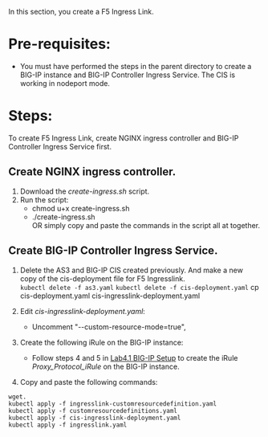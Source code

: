 In this section, you create a F5 Ingress Link. 

# Pre-requisites:
- You must have performed the steps in the parent directory to create a BIG-IP instance and BIG-IP Controller Ingress Service. The CIS is working in nodeport mode.

# Steps:
To create F5 Ingress Link, create NGINX ingress controller and BIG-IP Controller Ingress Service first.  
## Create NGINX ingress controller.   
1. Download the *create-ingress.sh* script.  
2. Run the script:  
   - chmod u+x create-ingress.sh    
   - ./create-ingress.sh   
   OR simply copy and paste the commands in the script all at together.   
   
## Create BIG-IP Controller Ingress Service.  
1. Delete the AS3 and BIG-IP CIS created previously. And make a new copy of the cis-deployment file for F5 Ingresslink.  
``kubectl delete -f as3.yaml`` 
``kubectl delete -f cis-deployment.yaml`` 
cp cis-deployment.yaml cis-ingresslink-deployment.yaml  

2. Edit *cis-ingresslink-deployment.yaml*:  
	 - Uncomment "--custom-resource-mode=true",  
3. Create the following iRule on the BIG-IP instance:
   - Follow steps 4 and 5 in [Lab4.1 BIG-IP Setup](https://clouddocs.f5.com/training/community/containers/html/class1/module4/lab1.html) to create the iRule *Proxy_Protocol_iRule* on the BIG-IP instance.  
4. Copy and paste the following commands:  

``wget. ``   
``kubectl apply -f ingresslink-customresourcedefinition.yaml``    
``kubectl apply -f customresourcedefinitions.yaml``   
``kubectl apply -f cis-ingresslink-deployment.yaml``   
``kubectl apply -f ingresslink.yaml``    





 
